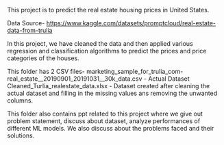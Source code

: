 This project is to predict the real estate housing prices in United States.

Data Source- https://www.kaggle.com/datasets/promptcloud/real-estate-data-from-trulia

In this project, we have cleaned the data and then applied various regression and classification algorithms to predict the prices and price categories of the houses.

This folder has 2 CSV files-
marketing_sample_for_trulia_com-real_estate__20190901_20191031__30k_data.csv - Actual Dataset
Cleaned_Turlia_realestate_data.xlsx - Dataset created after cleaning the actual dataset and filling in the missing values ans removing the unwanted columns.

This folder also contains ppt related to this project where we give out problem statement, discuss about dataset, analyze performances of different ML models. We also discuss about the problems faced and their solutions.
